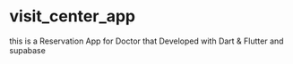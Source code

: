 # visit_center_app
this is a Reservation App for Doctor that Developed with Dart &amp; Flutter and supabase
